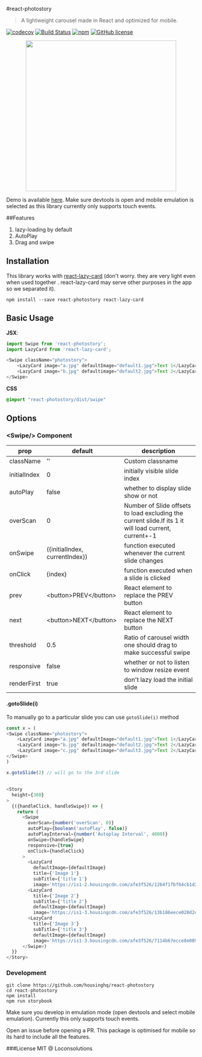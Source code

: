 #react-photostory

> A lightweight carousel made in React and optimized for mobile.

[![codecov](https://codecov.io/gh/housinghq/react-photostory/branch/master/graph/badge.svg)](https://codecov.io/gh/housinghq/react-photostory)
[![Build Status](https://travis-ci.org/housinghq/react-photostory.svg?branch=master)](https://travis-ci.org/housinghq/react-photostory)
[![npm](https://img.shields.io/npm/v/react-photostory.svg?maxAge=2592000)](https://github.com/housinghq/react-photostory)
[![GitHub license](https://img.shields.io/badge/license-MIT-blue.svg)](https://raw.githubusercontent.com/housinghq/react-photostory/master/LICENSE.md)

<p align="center"><img src="demo.gif" width="400"/></p>



Demo is available [here](https://housinghq.github.io/react-photostory). Make sure devtools is
open and mobile emulation is selected as this library currently only supports touch events.

##Features

1. lazy-loading by default
1. AutoPlay
1. Drag and swipe

## Installation
This library works with [react-lazy-card](https://github.com/housinghq/react-lazy-card) (don't
worry. they are very light even when used together . react-lazy-card may serve other purposes in the app so we separated it).

```
npm install --save react-photostory react-lazy-card
```

## Basic Usage
**JSX**:
```js
import Swipe from 'react-photostory';
import LazyCard from 'react-lazy-card';

<Swipe className="photostory">
    <LazyCard image="a.jpg" defaultImage="default1.jpg">Text 1</LazyCard>
    <LazyCard image="b.jpg" defaultimage="default2.jpg">Text 2</LazyCard>
</Swipe>
```
**CSS**
```css
@import "react-photostory/dist/swipe"
```

## Options

### &lt;Swipe/&gt; Component

prop|default|description
----|-------|-----------
className|''|Custom classname
initialIndex|0|initially visible slide index
autoPlay|false|whether to display slide show or not
overScan|0|Number of Slide offsets to load excluding the current slide.If its 1 it will load current, current+-1
onSwipe|({initialIndex, currentIndex})| function executed whenever the current slide changes
onClick|{index}|function executed when a slide is clicked
prev|&lt;button&gt;PREV&lt;/button&gt;|React element to replace the PREV button
next|&lt;button&gt;NEXT&lt;/button&gt;|React element to replace the NEXT button
threshold|0.5|Ratio of carousel width one should drag to make successful swipe
responsive|false|whether or not to listen to window resize event
renderFirst|true|don't lazy load the initial slide

#### .gotoSlide(i)
To manually go to a particular slide you can use `gotoSlide(i)` method

```js
const x = (
<Swipe className="photostory">
    <LazyCard image="a.jpg" defaultImage="default1.jpg">Text 1</LazyCard>
    <LazyCard image="b.jpg" defaultimage="default2.jpg">Text 2</LazyCard>
    <LazyCard image="c.jpg" defaultimage="default3.jpg">Text 2</LazyCard>
</Swipe>
)

x.gotoSlide(2) // will go to the 3rd slide
```

## <Story/>

```js
<Story
  height={300}
>
  {({handleClick, handleSwipe}) => {
    return (
      <Swipe
        overScan={number('overScan', 0)}
        autoPlay={boolean('autoPlay', false)}
        autoPlayInterval={number('Autoplay Interval', 4000)}
        onSwipe={handleSwipe}
        responsive={true}
        onClick={handleClick}
      >
        <LazyCard
          defaultImage={defaultImage}
          title={'Image 1'}
          subTitle={'title 1'}
          image='https://is1-2.housingcdn.com/afe3f526/1264f1fbf64cb1d23dfaa3beb33ff0ef/v2/medium.jpg'/>
        <LazyCard
          title={'Image 2'}
          subTitle={'title 2'}
          defaultImage={defaultImage}
          image='https://is1-3.housingcdn.com/afe3f526/13b186eece020d2d4ad85cea21cdb991/v4/medium.jpg'/>
        <LazyCard
          title={'Image 3'}
          subTitle={'title 3'}
          defaultImage={defaultImage}
          image='https://is1-3.housingcdn.com/afe3f526/7114b67ecce8e089fa750d76372d4636/v3/medium.jpg'/>
      </Swipe>)
  }}
</Story>
```

### Development
```
git clone https://github.com/housinghq/react-photostory
cd react-photostory
npm install
npm run storybook
```
Make sure you develop in emulation mode (open devtools and select mobile emulation). Currently this only supports touch events.

Open an issue before opening a PR. This package is optimised for mobile so its hard to include all the features.

###License
MIT @ Loconsolutions
